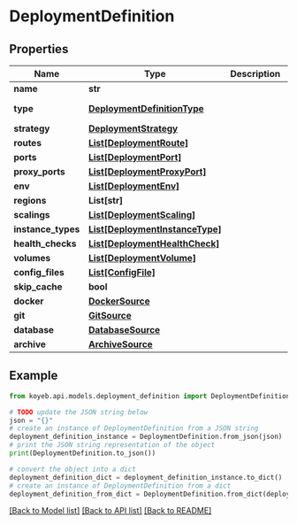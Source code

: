 # DeploymentDefinition


## Properties

Name | Type | Description | Notes
------------ | ------------- | ------------- | -------------
**name** | **str** |  | [optional] 
**type** | [**DeploymentDefinitionType**](DeploymentDefinitionType.md) |  | [optional] [default to DeploymentDefinitionType.INVALID]
**strategy** | [**DeploymentStrategy**](DeploymentStrategy.md) |  | [optional] 
**routes** | [**List[DeploymentRoute]**](DeploymentRoute.md) |  | [optional] 
**ports** | [**List[DeploymentPort]**](DeploymentPort.md) |  | [optional] 
**proxy_ports** | [**List[DeploymentProxyPort]**](DeploymentProxyPort.md) |  | [optional] 
**env** | [**List[DeploymentEnv]**](DeploymentEnv.md) |  | [optional] 
**regions** | **List[str]** |  | [optional] 
**scalings** | [**List[DeploymentScaling]**](DeploymentScaling.md) |  | [optional] 
**instance_types** | [**List[DeploymentInstanceType]**](DeploymentInstanceType.md) |  | [optional] 
**health_checks** | [**List[DeploymentHealthCheck]**](DeploymentHealthCheck.md) |  | [optional] 
**volumes** | [**List[DeploymentVolume]**](DeploymentVolume.md) |  | [optional] 
**config_files** | [**List[ConfigFile]**](ConfigFile.md) |  | [optional] 
**skip_cache** | **bool** |  | [optional] 
**docker** | [**DockerSource**](DockerSource.md) |  | [optional] 
**git** | [**GitSource**](GitSource.md) |  | [optional] 
**database** | [**DatabaseSource**](DatabaseSource.md) |  | [optional] 
**archive** | [**ArchiveSource**](ArchiveSource.md) |  | [optional] 

## Example

```python
from koyeb.api.models.deployment_definition import DeploymentDefinition

# TODO update the JSON string below
json = "{}"
# create an instance of DeploymentDefinition from a JSON string
deployment_definition_instance = DeploymentDefinition.from_json(json)
# print the JSON string representation of the object
print(DeploymentDefinition.to_json())

# convert the object into a dict
deployment_definition_dict = deployment_definition_instance.to_dict()
# create an instance of DeploymentDefinition from a dict
deployment_definition_from_dict = DeploymentDefinition.from_dict(deployment_definition_dict)
```
[[Back to Model list]](../README.md#documentation-for-models) [[Back to API list]](../README.md#documentation-for-api-endpoints) [[Back to README]](../README.md)



